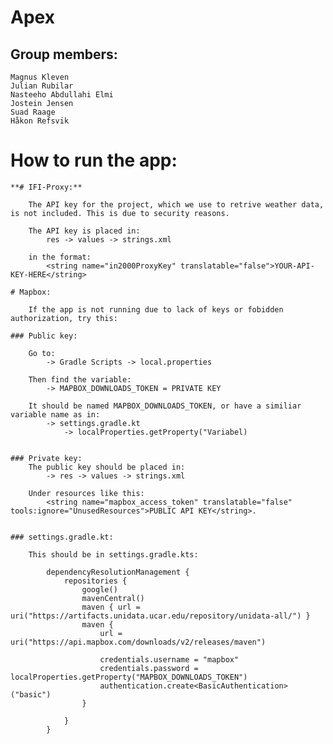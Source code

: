 # Apex

## Group members:

    Magnus Kleven
    Julian Rubilar
    Nasteeho Abdullahi Elmi
    Jostein Jensen
    Suad Raage
    Håkon Refsvik
    
# How to run the app:

    **# IFI-Proxy:**

        The API key for the project, which we use to retrive weather data, is not included. This is due to security reasons.

        The API key is placed in:
            res -> values -> strings.xml 

        in the format:
            <string name="in2000ProxyKey" translatable="false">YOUR-API-KEY-HERE</string>

    # Mapbox:

        If the app is not running due to lack of keys or fobidden authorization, try this:

    ### Public key:

        Go to:
            -> Gradle Scripts -> local.properties

        Then find the variable:
            -> MAPBOX_DOWNLOADS_TOKEN = PRIVATE KEY

        It should be named MAPBOX_DOWNLOADS_TOKEN, or have a similiar variable name as in:
            -> settings.gradle.kt 
                -> localProperties.getProperty("Variabel)


    ### Private key:
        The public key should be placed in:
            -> res -> values -> strings.xml

        Under resources like this:  
            <string name="mapbox_access_token" translatable="false" tools:ignore="UnusedResources">PUBLIC API KEY</string>.


    ### settings.gradle.kt:

        This should be in settings.gradle.kts: 

            dependencyResolutionManagement {
                repositories {
                    google()
                    mavenCentral()
                    maven { url = uri("https://artifacts.unidata.ucar.edu/repository/unidata-all/") }
                    maven {
                        url = uri("https://api.mapbox.com/downloads/v2/releases/maven")

                        credentials.username = "mapbox"
                        credentials.password = localProperties.getProperty("MAPBOX_DOWNLOADS_TOKEN")
                        authentication.create<BasicAuthentication>("basic")
                    }

                }
            }
